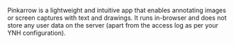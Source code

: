 Pinkarrow is a lightweight and intuitive app that enables annotating images or screen captures with text and drawings. It runs in-browser and does not store any user data on the server (apart from the access log as per your YNH configuration).
